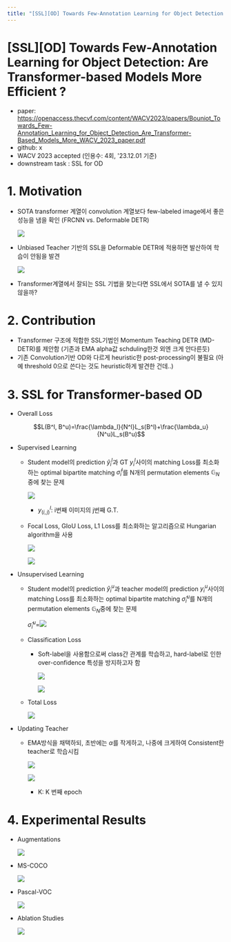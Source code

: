 ```yaml
---
title: "[SSL][OD] Towards Few-Annotation Learning for Object Detection: Are Transformer-based Models More Efficient ?"
---
```

# [SSL][OD\] Towards Few-Annotation Learning for Object Detection: Are Transformer-based Models More Efficient ?

- paper: https://openaccess.thecvf.com/content/WACV2023/papers/Bouniot_Towards_Few-Annotation_Learning_for_Object_Detection_Are_Transformer-Based_Models_More_WACV_2023_paper.pdf
- github: x
- WACV 2023 accepted (인용수: 4회, '23.12.01 기준)
- downstream task : SSL for OD

# 1. Motivation

- SOTA transformer 계열이 convolution 계열보다 few-labeled image에서 좋은 성능을 냄을 확인 (FRCNN vs. Deformable DETR)

  ![](../images/2023-12-01/image-20231201132332835.png)

- Unbiased Teacher 기반의 SSL을 Deformable DETR에 적용하면 발산하여 학습이 안됨을 발견

  ![](../images/2023-12-01/image-20231201132308595.png)

- Transformer계열에서 잘되는 SSL 기법을 찾는다면 SSL에서 SOTA를 낼 수 있지 않을까?

# 2. Contribution

- Transformer 구조에 적합한 SSL기법인 Momentum Teaching DETR (MD-DETR)를 제안함 (기존과 EMA alpha값 schduling한것 외엔 크게 안다른듯)
- 기존 Convolution기반 OD와 다르게 heuristic한 post-processing이 불필요 (아예 threshold 0으로 쓴다는 것도 heuristic하게 발견한 건데..)

# 3. SSL for Transformer-based OD

- Overall Loss

  $$L(B^l, B^u)=\frac{\lambda_l}{N^l}L_s(B^l)+\frac{\lambda_u}{N^u}L_s(B^u)$$

- Supervised Learning

  - Student model의 prediction $\hat{y}^l_i$과 GT $y^l_i$사이의 matching Loss를 최소화하는 optimal bipartite matching $\hat{\sigma}^l_i$를 N개의 permutation elements $\mathbb{G}_N$중에 찾는 문제

    ![](../images/2023-12-01/%EC%8A%A4%ED%81%AC%EB%A6%B0%EC%83%B7%202023-12-01%2020-59-54.png)

    - $y^l_{(i,j)}$: i번째 이미지의 j번째 G.T.

  - Focal Loss, GIoU Loss, L1 Loss를 최소화하는 알고리즘으로 Hungarian algorithm을 사용

    ![](../images/2023-12-01/image-20231201134102134.png)

    ![](../images/2023-12-01/image-20231201134127840.png)

- Unsupervised Learning

  - Student model의 prediction $\hat{y}^u_i$과 teacher model의 prediction $y^u_i$사이의 matching Loss를 최소화하는 optimal bipartite matching $\hat{\sigma}^u_i$를 N개의 permutation elements $\mathbb{G}_N$중에 찾는 문제

    $\hat{\sigma}^u_i=$![](../images/2023-12-01/%EC%8A%A4%ED%81%AC%EB%A6%B0%EC%83%B7%202023-12-01%2020-57-52-1701431975000-4.png)

  - Classification Loss 

    - Soft-label을 사용함으로써 class간 관계를 학습하고, hard-label로 인한 over-confidence 특성을 방지하고자 함

      ![](../images/2023-12-01/image-20231201134521950.png)

      ![](../images/2023-12-01/image-20231201134542044.png)

  - Total Loss

    ![](../images/2023-12-01/image-20231201134600814.png)

- Updating Teacher

  - EMA방식을 채택하되, 초반에는 $\alpha$를 작게하고, 나중에 크게하여 Consistent한 teacher로 학습시킴

    ![](../images/2023-12-01/image-20231201135139935.png)

    ![](../images/2023-12-01/image-20231201135151459.png)

    - K: K 번째 epoch

# 4. Experimental Results

- Augmentations

  ![](../images/2023-12-01/image-20231201135314492.png)

- MS-COCO

  ![](../images/2023-12-01/image-20231201135335862.png)

- Pascal-VOC

  ![](../images/2023-12-01/image-20231201135355065.png)

- Ablation Studies

  ![](../images/2023-12-01/image-20231201135416509.png)
